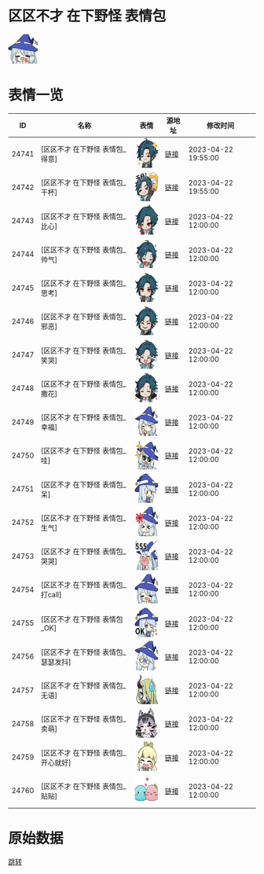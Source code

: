 # 区区不才 在下野怪 表情包

<img src="./cover.png" height="60" alt="cover" />

# 表情一览

|ID|名称|表情|源地址|修改时间|
|----|----|----|----|----|
|24741|[区区不才 在下野怪 表情包_得意]|<img src="./pic/024741_%5B区区不才 在下野怪 表情包_得意%5D.png" height="60" alt="得意"/>|[链接](https://i0.hdslb.com/bfs/garb/c2e775d910fab98ce9b8e954cb94c0315e2093ad.png)|2023-04-22 19:55:00|
|24742|[区区不才 在下野怪 表情包_干杯]|<img src="./pic/024742_%5B区区不才 在下野怪 表情包_干杯%5D.png" height="60" alt="干杯"/>|[链接](https://i0.hdslb.com/bfs/garb/380c458a5f638a2bac98a7c7cb6deed296f1dee1.png)|2023-04-22 19:55:00|
|24743|[区区不才 在下野怪 表情包_比心]|<img src="./pic/024743_%5B区区不才 在下野怪 表情包_比心%5D.png" height="60" alt="比心"/>|[链接](https://i0.hdslb.com/bfs/garb/fc4753216b3f8eb5f9e60c31a9d04107a22b27bb.png)|2023-04-22 12:00:00|
|24744|[区区不才 在下野怪 表情包_帅气]|<img src="./pic/024744_%5B区区不才 在下野怪 表情包_帅气%5D.png" height="60" alt="帅气"/>|[链接](https://i0.hdslb.com/bfs/garb/10525a5dbcbe013a6f265420f188247746425d73.png)|2023-04-22 12:00:00|
|24745|[区区不才 在下野怪 表情包_思考]|<img src="./pic/024745_%5B区区不才 在下野怪 表情包_思考%5D.png" height="60" alt="思考"/>|[链接](https://i0.hdslb.com/bfs/garb/7c4c239269fdf9c6395ef054bde64887a8916fc8.png)|2023-04-22 12:00:00|
|24746|[区区不才 在下野怪 表情包_邪恶]|<img src="./pic/024746_%5B区区不才 在下野怪 表情包_邪恶%5D.png" height="60" alt="邪恶"/>|[链接](https://i0.hdslb.com/bfs/garb/12e4cee145061739c57dfd9ed173f4a9e81b4842.png)|2023-04-22 12:00:00|
|24747|[区区不才 在下野怪 表情包_笑哭]|<img src="./pic/024747_%5B区区不才 在下野怪 表情包_笑哭%5D.png" height="60" alt="笑哭"/>|[链接](https://i0.hdslb.com/bfs/garb/fe88d5ca3f53737ffb6acad45ff771901a2a9e6d.png)|2023-04-22 12:00:00|
|24748|[区区不才 在下野怪 表情包_撒花]|<img src="./pic/024748_%5B区区不才 在下野怪 表情包_撒花%5D.png" height="60" alt="撒花"/>|[链接](https://i0.hdslb.com/bfs/garb/dfbc9fced0af7bed390216649e3c26227feece13.png)|2023-04-22 12:00:00|
|24749|[区区不才 在下野怪 表情包_幸福]|<img src="./pic/024749_%5B区区不才 在下野怪 表情包_幸福%5D.png" height="60" alt="幸福"/>|[链接](https://i0.hdslb.com/bfs/garb/6ef7fbe7d3f04319f56af17ce0bc6c67cefc25a2.png)|2023-04-22 12:00:00|
|24750|[区区不才 在下野怪 表情包_哇]|<img src="./pic/024750_%5B区区不才 在下野怪 表情包_哇%5D.png" height="60" alt="哇"/>|[链接](https://i0.hdslb.com/bfs/garb/6da732a847d96eb7eb0fa05cd891a260395bea77.png)|2023-04-22 12:00:00|
|24751|[区区不才 在下野怪 表情包_呆]|<img src="./pic/024751_%5B区区不才 在下野怪 表情包_呆%5D.png" height="60" alt="呆"/>|[链接](https://i0.hdslb.com/bfs/garb/2a0c5617906ddcc13a56febe501c6db05e0a97ad.png)|2023-04-22 12:00:00|
|24752|[区区不才 在下野怪 表情包_生气]|<img src="./pic/024752_%5B区区不才 在下野怪 表情包_生气%5D.png" height="60" alt="生气"/>|[链接](https://i0.hdslb.com/bfs/garb/c0d8ed59258b1c2b432b3766ac395383112902dc.png)|2023-04-22 12:00:00|
|24753|[区区不才 在下野怪 表情包_哭哭]|<img src="./pic/024753_%5B区区不才 在下野怪 表情包_哭哭%5D.png" height="60" alt="哭哭"/>|[链接](https://i0.hdslb.com/bfs/garb/63d845b6d56b1b44d0864a81abfd45c509f9e5d0.png)|2023-04-22 12:00:00|
|24754|[区区不才 在下野怪 表情包_打call]|<img src="./pic/024754_%5B区区不才 在下野怪 表情包_打call%5D.png" height="60" alt="打call"/>|[链接](https://i0.hdslb.com/bfs/garb/785a42466ae46042c34e5d687df6f05241309d21.png)|2023-04-22 12:00:00|
|24755|[区区不才 在下野怪 表情包_OK]|<img src="./pic/024755_%5B区区不才 在下野怪 表情包_OK%5D.png" height="60" alt="OK"/>|[链接](https://i0.hdslb.com/bfs/garb/1a44c530b187d57644bb6639ee50c1397a3fb380.png)|2023-04-22 12:00:00|
|24756|[区区不才 在下野怪 表情包_瑟瑟发抖]|<img src="./pic/024756_%5B区区不才 在下野怪 表情包_瑟瑟发抖%5D.png" height="60" alt="瑟瑟发抖"/>|[链接](https://i0.hdslb.com/bfs/garb/a26a4f24806ff9de341f4073ab04e61e62822bf8.png)|2023-04-22 12:00:00|
|24757|[区区不才 在下野怪 表情包_无语]|<img src="./pic/024757_%5B区区不才 在下野怪 表情包_无语%5D.png" height="60" alt="无语"/>|[链接](https://i0.hdslb.com/bfs/garb/6e0b24aa612add509454b0b39413aa6926ed4e60.png)|2023-04-22 12:00:00|
|24758|[区区不才 在下野怪 表情包_卖萌]|<img src="./pic/024758_%5B区区不才 在下野怪 表情包_卖萌%5D.png" height="60" alt="卖萌"/>|[链接](https://i0.hdslb.com/bfs/garb/84406466e46f3d4ecc029113f34ada6e1edf3639.png)|2023-04-22 12:00:00|
|24759|[区区不才 在下野怪 表情包_开心就好]|<img src="./pic/024759_%5B区区不才 在下野怪 表情包_开心就好%5D.png" height="60" alt="开心就好"/>|[链接](https://i0.hdslb.com/bfs/garb/df205310f23cb47bb9cee51597ef73ae91f60ddd.png)|2023-04-22 12:00:00|
|24760|[区区不才 在下野怪 表情包_贴贴]|<img src="./pic/024760_%5B区区不才 在下野怪 表情包_贴贴%5D.png" height="60" alt="贴贴"/>|[链接](https://i0.hdslb.com/bfs/garb/e52ac1e1f8bf8a70ac8ea603d1fe1837f5808546.png)|2023-04-22 12:00:00|

# 原始数据

[跳转](./raw.json)

